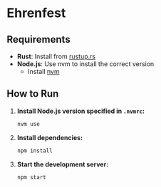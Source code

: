 # Ehrenfest

## Requirements

- **Rust**: Install from [rustup.rs](https://rustup.rs/)
- **Node.js**: Use nvm to install the correct version
  - Install [nvm](https://github.com/nvm-sh/nvm#install--update-script)

## How to Run

1. **Install Node.js version specified in `.nvmrc`:**
   ```sh
   nvm use
   ```

2. **Install dependencies:**
   ```sh
   npm install
   ```
   
3. **Start the development server:**
   ```sh
   npm start
   ```
